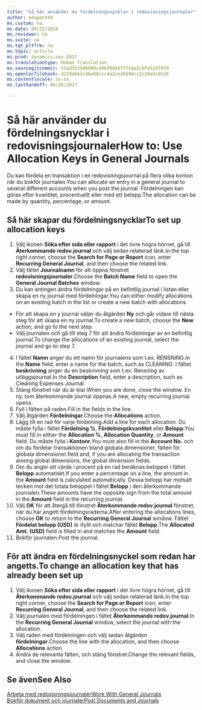 ```yaml
---
title: "Så här använder du fördelningsnycklar i redovisningsjournaler"
author: edupont04
ms.custom: na
ms.date: 09/22/2016
ms.reviewer: na
ms.suite: na
ms.tgt_pltfrm: na
ms.topic: article
ms-prod: dynamics-nav-2017
ms.translationtype: Human Translation
ms.sourcegitcommit: 51adfb3588099c496f0946ff71da5c6fe518f070
ms.openlocfilehash: d239ab62c4be88ccc4a2ce2669dcc2c20a3c0126
ms.contentlocale: sv-se
ms.lasthandoff: 06/26/2017

---
```


#  <a name="how-to-use-allocation-keys-in-general-journals"></a><span data-ttu-id="8e301-102">Så här använder du fördelningsnycklar i redovisningsjournaler</span><span class="sxs-lookup"><span data-stu-id="8e301-102">How to: Use Allocation Keys in General Journals</span></span>
<span data-ttu-id="8e301-103">Du kan fördela en transaktion i en redovisningsjournal på flera olika konton när du bokför journalen.</span><span class="sxs-lookup"><span data-stu-id="8e301-103">You can allocate an entry in a general journal to several different accounts when you post the journal.</span></span> <span data-ttu-id="8e301-104">Fördelningen kan göras efter kvantitet, procentuellt eller med ett belopp.</span><span class="sxs-lookup"><span data-stu-id="8e301-104">The allocation can be made by quantity, percentage, or amount.</span></span>

## <a name="to-set-up-allocation-keys"></a><span data-ttu-id="8e301-105">Så här skapar du fördelningsnycklar</span><span class="sxs-lookup"><span data-stu-id="8e301-105">To set up allocation keys</span></span> 
1. <span data-ttu-id="8e301-106">Välj ikonen **Söka efter sida eller rapport** i det övre högra hörnet, gå till **Återkommande redov.journal** och välj sedan relaterad länk.</span><span class="sxs-lookup"><span data-stu-id="8e301-106">In the top right corner, choose the **Search for Page or Report** icon, enter **Recurring General Journal**, and then choose the related link.</span></span>
2. <span data-ttu-id="8e301-107">Välj fältet **Journalnamn** för att öppna fönstret **redovisningsjournaler**.</span><span class="sxs-lookup"><span data-stu-id="8e301-107">Choose the **Batch Name** field to open the **General Journal Batches** window.</span></span>
3. <span data-ttu-id="8e301-108">Du kan antingen ändra fördelningar på en befintlig journal i listan eller skapa en ny journal med fördelningar.</span><span class="sxs-lookup"><span data-stu-id="8e301-108">You can either modify allocations on an existing batch in the list or create a new batch with allocations.</span></span>
  * <span data-ttu-id="8e301-109">För att skapa en y journal väljer du åtgärden **Ny** och går vidare till nästa steg för att skapa en ny journal.</span><span class="sxs-lookup"><span data-stu-id="8e301-109">To create a new batch, choose the **New** action, and go to the next step.</span></span>
  * <span data-ttu-id="8e301-110">Välj journalen och gå till steg 7 för att ändra fördelningar av en befintlig journal.</span><span class="sxs-lookup"><span data-stu-id="8e301-110">To change the allocations of an existing journal, select the journal and go to step 7.</span></span>    
4. <span data-ttu-id="8e301-111">I fältet **Namn** anger du ett namn för journalens som t.ex. RENSNING.</span><span class="sxs-lookup"><span data-stu-id="8e301-111">In the **Name** field, enter a name for the batch, such as CLEANING.</span></span> <span data-ttu-id="8e301-112">I fältet **beskrivning** anger du en beskrivning som t.ex. Rensning av utläggsjournal.</span><span class="sxs-lookup"><span data-stu-id="8e301-112">In the **Description** field, enter a description, such as Cleaning Expenses Journal.</span></span>
5. <span data-ttu-id="8e301-113">Stäng fönstret när du är klar.</span><span class="sxs-lookup"><span data-stu-id="8e301-113">When you are done, close the window.</span></span> <span data-ttu-id="8e301-114">En ny, tom återkommande journal öppnas.</span><span class="sxs-lookup"><span data-stu-id="8e301-114">A new, empty recurring journal opens.</span></span> 
6. <span data-ttu-id="8e301-115">Fyll i fälten på raden.</span><span class="sxs-lookup"><span data-stu-id="8e301-115">Fill in the fields in the line.</span></span>
7. <span data-ttu-id="8e301-116">Välj åtgärden **Fördelningar**.</span><span class="sxs-lookup"><span data-stu-id="8e301-116">Choose the **Allocations** action.</span></span> 
8. <span data-ttu-id="8e301-117">Lägg till en rad för varje fördelning.</span><span class="sxs-lookup"><span data-stu-id="8e301-117">Add a line for each allocation.</span></span> <span data-ttu-id="8e301-118">Du måste fylla i fältet **Fördelning %**, **Fördelningskvantitet** eller **Belopp**.</span><span class="sxs-lookup"><span data-stu-id="8e301-118">You must fill in either the **Allocation %**, **Allocation Quantity**, or **Amount** field.</span></span> <span data-ttu-id="8e301-119">Du måste fylla i **Kontonr.**</span><span class="sxs-lookup"><span data-stu-id="8e301-119">You must also fill in the **Account No.**</span></span> <span data-ttu-id="8e301-120">och om du fördelar transaktionen bland globala dimensioner, fälten för globala dimensioner.</span><span class="sxs-lookup"><span data-stu-id="8e301-120">field and, if you are allocating the transaction among global dimensions, the global dimension fields.</span></span>
9. <span data-ttu-id="8e301-121">Om du anger ett värde i procent på en rad beräknas beloppet i fältet **Belopp** automatiskt.</span><span class="sxs-lookup"><span data-stu-id="8e301-121">If you enter a percentage on a line, the amount in the **Amount** field is calculated automatically.</span></span> <span data-ttu-id="8e301-122">Dessa belopp har motsatt tecken mot det totala beloppet i fältet **Belopp** i den återkommande journalen.</span><span class="sxs-lookup"><span data-stu-id="8e301-122">These amounts have the opposite sign from the total amount in the **Amount** field in the recurring journal.</span></span>
10. <span data-ttu-id="8e301-123">Välj **OK** för att återgå till fönstret **Återkommande redov.journal** fönstret, när du har angett fördelningsraderna.</span><span class="sxs-lookup"><span data-stu-id="8e301-123">After entering the allocations lines, choose **OK** to return to the **Recurring General Journal** window.</span></span> <span data-ttu-id="8e301-124">Fältet **Fördelat belopp (USD)** är ifyllt och matchar fältet **Belopp**.</span><span class="sxs-lookup"><span data-stu-id="8e301-124">The **Allocated Amt. (USD)** field is filled in and matches the **Amount** field.</span></span>
11. <span data-ttu-id="8e301-125">Bokför journalen.</span><span class="sxs-lookup"><span data-stu-id="8e301-125">Post the journal.</span></span>

## <a name="to-change-an-allocation-key-that-has-already-been-set-up"></a><span data-ttu-id="8e301-126">För att ändra en fördelningsnyckel som redan har angetts.</span><span class="sxs-lookup"><span data-stu-id="8e301-126">To change an allocation key that has already been set up</span></span>
1. <span data-ttu-id="8e301-127">Välj ikonen **Söka efter sida eller rapport** i det övre högra hörnet, gå till **Återkommande redov.journal** och välj sedan relaterad länk.</span><span class="sxs-lookup"><span data-stu-id="8e301-127">In the top right corner, choose the **Search for Page or Report** icon, enter **Recurring General Journal**, and then choose the related link.</span></span>
2. <span data-ttu-id="8e301-128">Välj journalen med fördelningen i fältet **Återkommande redov.journal**.</span><span class="sxs-lookup"><span data-stu-id="8e301-128">In the **Recurring General Journal** window, select the journal with the allocation.</span></span>
3. <span data-ttu-id="8e301-129">Välj raden med fördelningen och välj sedan åtgärden **fördelningar**.</span><span class="sxs-lookup"><span data-stu-id="8e301-129">Choose the line with the allocation, and then choose **Allocations** action.</span></span>
4. <span data-ttu-id="8e301-130">Ändra de relevanta fälten, och stäng fönstret.</span><span class="sxs-lookup"><span data-stu-id="8e301-130">Change the relevant fields, and close the window.</span></span>

## <a name="see-also"></a><span data-ttu-id="8e301-131">Se även</span><span class="sxs-lookup"><span data-stu-id="8e301-131">See Also</span></span>
[<span data-ttu-id="8e301-132">Arbeta med redovisningsjournaler</span><span class="sxs-lookup"><span data-stu-id="8e301-132">Work With General Journals</span></span>](ui-work-general-journals.md)  
[<span data-ttu-id="8e301-133">Bokför dokument och journaler</span><span class="sxs-lookup"><span data-stu-id="8e301-133">Post Documents and Journals</span></span>](ui-post-documents-journals.md)




